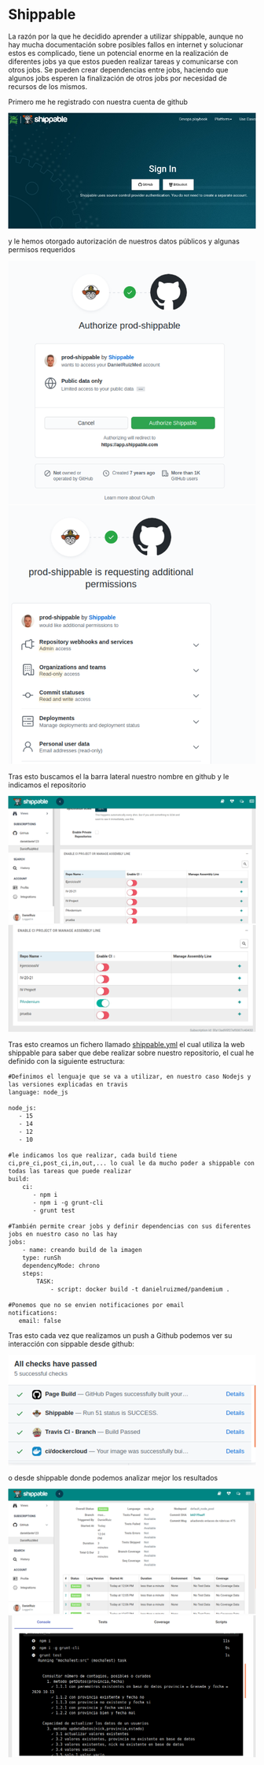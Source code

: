 # Shippable
 
La razón por la que he decidido aprender a utilizar shippable, aunque no hay mucha documentación sobre posibles fallos en internet y solucionar estos es complicado, tiene un potencial enorme en la realización de diferentes jobs ya que estos pueden realizar tareas y comunicarse con otros jobs. Se pueden crear dependencias entre jobs, haciendo que algunos jobs esperen la finalización de otros jobs por necesidad de recursos de los mismos.
 
Primero me he registrado con nuestra cuenta de github
 
![vincular](img/hito4/2_2.png)
 
y le hemos otorgado autorización de nuestros datos públicos y algunas permisos requeridos
 
![autorización](img/hito4/2_3.png)
![permisos](img/hito4/2_4.png)
 
Tras esto buscamos el la barra lateral nuestro nombre en github y le indicamos el repositorio
 
![listado](img/hito4/2_7.png)
![indicado](img/hito4/2_8.png)
 
Tras esto creamos un fichero llamado [shippable.yml](../shippable.yml) el cual utiliza la web shippable para saber que debe realizar sobre nuestro repositorio, el cual he definido con la siguiente estructura:
 
    #Definimos el lenguaje que se va a utilizar, en nuestro caso Nodejs y las versiones explicadas en travis
    language: node_js
 
    node_js:
       - 15
       - 14
       - 12
       - 10
 
    #le indicamos los que realizar, cada build tiene ci,pre_ci,post_ci,in,out,... lo cual le da mucho poder a shippable con todas las tareas que puede realizar
    build:
        ci:
           - npm i
           - npm i -g grunt-cli
           - grunt test
 
    #También permite crear jobs y definir dependencias con sus diferentes jobs en nuestro caso no las hay
    jobs:
        - name: creando build de la imagen
        type: runSh
        dependencyMode: chrono
        steps:
            TASK:
                - script: docker build -t danielruizmed/pandemium .
 
    #Ponemos que no se envien notificaciones por email
    notifications:
       email: false
 
Tras esto cada vez que realizamos un push a Github podemos ver su interacción con sippable desde
github:
 
![acciones](img/hito4/n2.png)
 
o desde shippable donde podemos analizar mejor los resultados
 
![listado](img/hito4/n4.png)
![consola](img/hito4/n5.png)